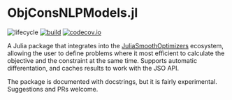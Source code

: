 # ObjConsNLPModels.jl

![lifecycle](https://img.shields.io/badge/lifecycle-experimental-orange.svg)
[![build](https://github.com/tpapp/ObjConsNLPModels.jl/workflows/CI/badge.svg)](https://github.com/tpapp/ObjConsNLPModels.jl/actions?query=workflow%3ACI)
[![codecov.io](http://codecov.io/github/tpapp/ObjConsNLPModels.jl/coverage.svg?branch=master)](http://codecov.io/github/tpapp/ObjConsNLPModels.jl?branch=master)

<!-- Documentation -- uncomment or delete as needed -->
<!--
[![Documentation](https://img.shields.io/badge/docs-stable-blue.svg)](https://tpapp.github.io/ObjConsNLPModels.jl/stable)
[![Documentation](https://img.shields.io/badge/docs-master-blue.svg)](https://tpapp.github.io/ObjConsNLPModels.jl/dev)
-->

A Julia package that integrates into the [JuliaSmoothOptimizers](https://github.com/JuliaSmoothOptimizers/) ecosystem, allowing the user to define problems where it most efficient to calculate the objective and the constraint at the same time. Supports automatic differentation, and caches results to work with the JSO API.

The package is documented with docstrings, but it is fairly experimental. Suggestions and PRs welcome.
